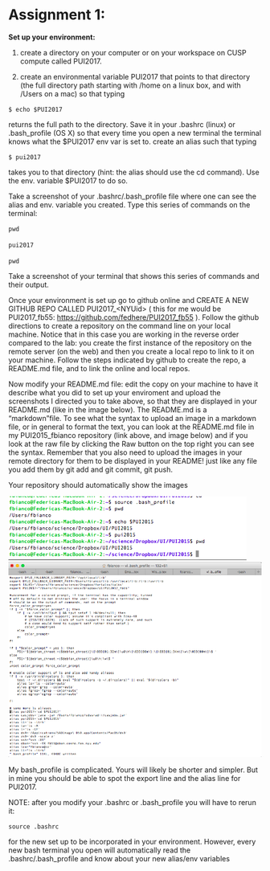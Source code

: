 # Assignment 1: 

**Set up your environment:**

1. create a directory on your computer or on your workspace on CUSP compute called PUI2017. 

2. create an environmental variable PUI2017 that points to that directory (the full directory path starting with /home on a linux box, and with /Users on a mac) so that typing 

```
$ echo $PUI2017
```
returns the full path to the directory. Save  it in your .bashrc (linux) or .bash_profile (OS X) so that every time you open a new terminal the terminal knows what the $PUI2017 env var is set to.
create an alias such that typing 

```
$ pui2017
```
takes you to that directory (hint: the alias should use the cd command). Use the env. variable $PUI2017 to do so. 

Take a screenshot of your .bashrc/.bash_profile file where one can see the alias and env. variable you created. Type this series of commands on the terminal:

``` 
pwd

pui2017

pwd
```
Take a screenshot of your terminal that shows this series of commands and their output. 

Once your environment is set up go to github online and CREATE A NEW GITHUB REPO CALLED PUI2017_\<NYUid\> ( this for me would be PUI2017_fb55: https://github.com/fedhere/PUI2017_fb55 ). Follow the github directions to create a repository on the command line on your local machine.  Notice that in this case you are working in the reverse order compared to the lab: you create the first instance of the repository on the remote server (on the web) and then you create a local repo to link to it on your machine. Follow the steps indicated by github to create the repo, a README.md file, and to link the online and local repos. 

Now modify your README.md file: edit the copy on your machine to have it describe what you did to set up your enviroment and upload the screenshots I directed you to take above, so that they are displayed in your README.md (like in the image below). The README.md is a “markdown”file. To see what the syntax to upload an image in a markdown file, or in general to format the text, you can look at the README.md file in my PUI2015_fbianco repository (link above, and image below) and if you look at the raw file by clicking the Raw button on the top right you can see the syntax. 
Remember that you also need to upload the images in your remote directory for them to be displayed in your README! just like any file you add them by git add and git commit, git push.

Your repository should automatically show the images 

![Alt text](screenShots/setup_env.png)
![Alt text](screenShots/fbianco_bash.png)

My bash_profile is complicated. Yours will likely be shorter and simpler. But in mine you should be able to spot the export line and the alias line for PUI2017.


NOTE: after you modify your .bashrc or .bash_profile you will have to rerun it: 
```
source .bashrc 
```

for the new set up to be incorporated in your environment. However, every new bash terminal you open will automatically read the .bashrc/.bash_profile and know about your new alias/env variables
